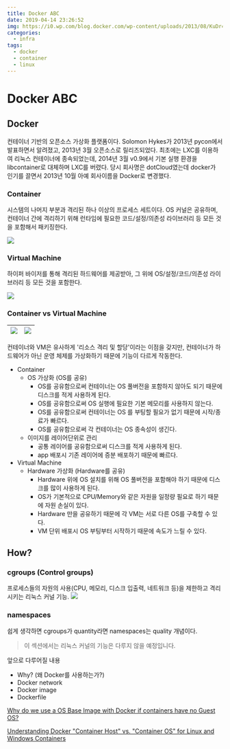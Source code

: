 ```yaml
---
title: Docker ABC
date: 2019-04-14 23:26:52
img: https://i0.wp.com/blog.docker.com/wp-content/uploads/2013/08/KuDr42X_ITXghJhSInDZekNEF0jLt3NeVxtRye3tqco.png
categories:
  - infra
tags: 
  - docker
  - container
  - linux
---
```

# Docker ABC

## Docker
컨테이너 기반의 오픈소스 가상화 플랫폼이다. 
Solomon Hykes가 2013년 pycon에서 발표하면서 알려졌고, 2013년 3월 오픈소스로 릴리즈되었다.
최초에는 LXC를 이용하여 리눅스 컨테이너에 종속되었는데, 2014년 3월 v0.9에서 기본 실행 환경을 libcontainer로 대체하며 LXC를 버렸다. 
당시 회사명은 dotCloud였는데 docker가 인기를 끌면서 2013년 10월 아예 회사이름을 Docker로 변경했다. 

### Container
시스템의 나머지 부분과 격리된 하나 이상의 프로세스 세트이다. OS 커널은 공유하며, 컨테이너 간에 격리하기 위해 런타임에 필요한 코드/설정/의존성 라이브러리 등 모든 것을 포함해서 패키징한다.

![](https://www.redhat.com/cms/managed-files/what-is-a-container.png)

### Virtual Machine
하이퍼 바이저를 통해 격리된 하드웨어를 제공받아, 그 위에 OS/설정/코드/의존성 라이브러리 등 모든 것을 포함한다. 

![](https://www.ionos.com/digitalguide/fileadmin/DigitalGuide/Screenshots_2018/EN-virtual-machine.png)

### Container vs Virtual Machine
| ![](https://www.docker.com/sites/default/files/d8/2018-11/docker-containerized-appliction-blue-border_2.png) | ![](https://www.docker.com/sites/default/files/d8/2018-11/container-vm-whatcontainer_2.png) |
|---|---|

컨테이너와 VM은 유사하게 '리소스 격리 및 할당'이라는 이점을 갖지만, 컨테이너가 하드웨어가 아닌 운영 체제를 가상화하기 때문에 기능이 다르게 작동한다.

- Container
  - OS 가상화 (OS를 공유)
    - OS를 공유함으로써 컨테이너는 OS 풀버전을 포함하지 않아도 되기 때문에 디스크를 적게 사용하게 된다.
    - OS를 공유함으로써 OS 실행에 필요한 기본 메모리를 사용하지 않는다.
    - OS를 공유함으로써 컨테이너는 OS 를 부팅할 필요가 없기 때문에 시작/종료가 빠르다.
    - OS를 공유함으로써 각 컨테이너는 OS 종속성이 생긴다.
  - 이미지를 레이어단위로 관리
    - 공통 레이어를 공유함으로써 디스크를 적게 사용하게 된다.
    - app 배포시 기존 레이어에 증분 배포하기 때문에 빠르다.
- Virtual Machine
  - Hardware 가상화 (Hardware를 공유)
    - Hardware 위에 OS 설치를 위해 OS 풀버전을 포함해야 하기 때문에 디스크를 많이 사용하게 된다.
    - OS가 기본적으로 CPU/Memory와 같은 자원을 일정량 필요로 하기 때문에 자원 손실이 있다.
    - Hardware 만을 공유하기 때문에 각 VM는 서로 다른 OS를 구축할 수 있다.
    - VM 단위 배포시 OS 부팅부터 시작하기 때문에 속도가 느릴 수 있다.

## How?
### cgroups (Control groups)
프로세스들의 자원의 사용(CPU, 메모리, 디스크 입출력, 네트워크 등)을 제한하고 격리시키는 리눅스 커널 기능.
![](https://jaxenter.com/wp-content/uploads/2018/01/java-in-containers-9.png)

### namespaces

쉽게 생각하면 cgroups가 quantity라면 namespaces는 quality 개념이다.

> 이 섹션에서는 리눅스 커널의 기능은 다루지 않을 예정입니다.

앞으로 다루어질 내용
- Why? (왜 Docker를 사용하는가?)
- Docker network
- Docker image
- Dockerfile


[Why do we use a OS Base Image with Docker if containers have no Guest OS?](https://serverfault.com/questions/755607/why-do-we-use-a-os-base-image-with-docker-if-containers-have-no-guest-os)

[Understanding Docker "Container Host" vs. "Container OS" for Linux and Windows Containers](http://www.floydhilton.com/docker/2017/03/31/Docker-ContainerHost-vs-ContainerOS-Linux-Windows.html)
